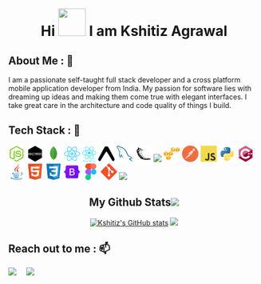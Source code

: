 <!--
**Kshitiz1403/Kshitiz1403** is a ✨ _special_ ✨ repository because its `README.md` (this file) appears on your GitHub profile.

Here are some ideas to get you started:

- 🔭 I’m currently working on ...
- 🌱 I’m currently learning ...
- 👯 I’m looking to collaborate on ...
- 🤔 I’m looking for help with ...
- 💬 Ask me about ...
- 📫 How to reach me: ...
- 😄 Pronouns: ...
- ⚡ Fun fact: ...
-->

# <div align="center"> Hi <img src = "https://user-images.githubusercontent.com/78593368/119226953-4de77600-bb29-11eb-8d16-9479fa967348.gif" width="55px" height="55px"> I am Kshitiz Agrawal</div>

## **About Me :** 👦
I am a passionate self-taught full stack developer and a cross platform mobile application developer from India. My passion for software lies with dreaming up ideas and making them come true with elegant interfaces. I take great care in the architecture and code quality of things I build.

## **Tech Stack :** :wrench: 
<!-- -->
<code><img height ="33" src ="https://raw.githubusercontent.com/devicons/devicon/2ae2a900d2f041da66e950e4d48052658d850630/icons/nodejs/nodejs-original.svg"></code>
<code><img height ="33" src ="https://github.com/Kshitiz1403/Kshitiz1403/blob/main/icons/express.png?raw=true"></code>
<code><img height ="33" src ="https://raw.githubusercontent.com/devicons/devicon/2ae2a900d2f041da66e950e4d48052658d850630/icons/mongodb/mongodb-original.svg"></code>
<code><img height ="33" src ="https://raw.githubusercontent.com/devicons/devicon/2ae2a900d2f041da66e950e4d48052658d850630/icons/react/react-original.svg"></code>
<code><img height ="33" src ="https://github.com/Kshitiz1403/Kshitiz1403/blob/main/icons/react-native-logo.png?raw=true"></code>
<code><img height ="33" src ="https://raw.githubusercontent.com/Kshitiz1403/Kshitiz1403/main/icons/expo.png"></code>
<code><img height ="33" src ="https://raw.githubusercontent.com/devicons/devicon/2ae2a900d2f041da66e950e4d48052658d850630/icons/mysql/mysql-original.svg"></code>
<code><img height ="33" src ="https://raw.githubusercontent.com/devicons/devicon/2ae2a900d2f041da66e950e4d48052658d850630/icons/flask/flask-original.svg"></code>
<code><img height ="33" src="https://camo.githubusercontent.com/dd4b2422ed3bfc9da88c43d18550375c66f9584327dff7ecc19315ce50b96f07/68747470733a2f2f7777772e766563746f726c6f676f2e7a6f6e652f6c6f676f732f66697265626173652f66697265626173652d69636f6e2e737667"></code>
<code><img height ="33" src="https://raw.githubusercontent.com/devicons/devicon/2ae2a900d2f041da66e950e4d48052658d850630/icons/amazonwebservices/amazonwebservices-original.svg"></code>
<code><img height ="33" src="https://github.com/Kshitiz1403/Kshitiz1403/blob/main/icons/postman.png?raw=true"></code>
<code><img height ="33" src ="https://raw.githubusercontent.com/devicons/devicon/2ae2a900d2f041da66e950e4d48052658d850630/icons/javascript/javascript-original.svg"></code>
<code><img height ="33" src ="https://raw.githubusercontent.com/devicons/devicon/2ae2a900d2f041da66e950e4d48052658d850630/icons/python/python-original.svg"></code>
<code><img height ="33" src ="https://raw.githubusercontent.com/devicons/devicon/2ae2a900d2f041da66e950e4d48052658d850630/icons/cplusplus/cplusplus-original.svg"></code>
<code><img height ="33" src ="https://raw.githubusercontent.com/devicons/devicon/2ae2a900d2f041da66e950e4d48052658d850630/icons/java/java-original.svg"></code>
<code><img height ="33" src ="https://raw.githubusercontent.com/devicons/devicon/2ae2a900d2f041da66e950e4d48052658d850630/icons/html5/html5-original.svg"></code>
<code><img height ="33" src ="https://raw.githubusercontent.com/devicons/devicon/2ae2a900d2f041da66e950e4d48052658d850630/icons/css3/css3-original.svg"></code>
<code><img height ="33" src ="https://raw.githubusercontent.com/devicons/devicon/2ae2a900d2f041da66e950e4d48052658d850630/icons/bootstrap/bootstrap-original.svg"></code>
<code><img height ="33" src ="https://raw.githubusercontent.com/devicons/devicon/2ae2a900d2f041da66e950e4d48052658d850630/icons/figma/figma-original.svg"></code>
<code><img height ="33" src ="https://raw.githubusercontent.com/devicons/devicon/2ae2a900d2f041da66e950e4d48052658d850630/icons/git/git-original.svg"></code>
<code><img height ="33" src ="https://user-images.githubusercontent.com/78593368/119237931-290cf600-bb5d-11eb-9381-375cbc5de655.png"></code>


<h2 align="center">
  My Github Stats<img src="https://media.giphy.com/media/VgCDAzcKvsR6OM0uWg/giphy.gif" width="50">
</h2>
<div align = "center">
  
[![Kshitiz's GitHub stats](https://github-readme-stats.vercel.app/api?username=Kshitiz1403&theme=radical)](https://github.com/anuraghazra/github-readme-stats)
  <img src = "https://github-readme-streak-stats.herokuapp.com/?user=Kshitiz1403&line_height=40&theme=dark">
</div>

## **Reach out to me :** 📫
  <p>
    <a target="_blank"href="https://www.linkedin.com/in/kshitizagrawal/"><img src="https://img.shields.io/badge/linkedin-%230077B5.svg?&style=for-the-badge&logo=linkedin&logoColor=white" /></a>&nbsp;&nbsp;&nbsp;&nbsp;
    <a href="mailto:kshitizagrawal@outlook.com"><img src="https://img.shields.io/badge/gmail-%23D14836.svg?&style=for-the-badge&logo=gmail&logoColor=white" /></a>&nbsp;&nbsp;&nbsp;&nbsp;
</p>

